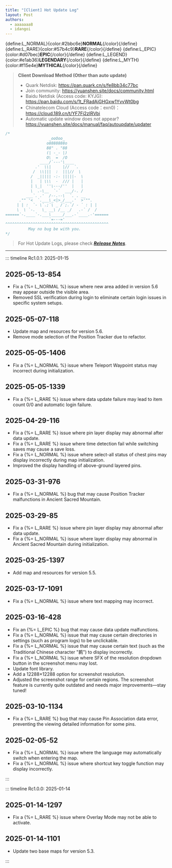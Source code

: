 ```yaml
---
title: "[Client] Hot Update Log"
layout: Post
authors:
  - aaaaaaa8
  - idangoi
---
```


{define:L_NORMAL}{color:#2bbc6e}**NORMAL**{/color}{/define}
{define:L_RARE}{color:#57b4c9}**RARE**{/color}{/define}
{define:L_EPIC}{color:#d07bec}**EPIC**{/color}{/define}
{define:L_LEGEND}{color:#e1ab36}**LEGENDARY**{/color}{/define}
{define:L_MYTH}{color:#f15e4e}**MYTHICAL**{/color}{/define}

> **Client Download Method (Other than auto update)**
>
> - Quark Netdisk: <https://pan.quark.cn/s/fe8bb34c77bc>
> - Join community: <https://yuanshen.site/docs/community.html>
> - Baidu Netdisk (Access code: KYJG): <https://pan.baidu.com/s/1t_FRadAiGHGxw1YvvWt0bg>
> - Chinatelecom Cloud (Access code：exn0)：<https://cloud.189.cn/t/YF7Fj2zIRVbi>
> - Automatic update window does not appear? <https://yuanshen.site/docs/manual/faq/autoupdate/updater>

``` java
/*
                   _ooOoo_
                  o8888888o
                  88" . "88
                  (| -_- |)
                  O\  =  /O
               ____/`---'\____
             .'  \\|     |//  `.
            /  \\|||  :  |||//  \
           /  _||||| -:- |||||-  \
           |   | \\\  -  /// |   |
           | \_|  ''\---/''  |   |
           \  .-\__  `-`  ___/-. /
         ___`. .'  /--.--\  `. . __
      ."" '<  `.___\_<|>_/___.'  >'"".
     | | :  `- \`.;`\ _ /`;.`/ - ` : | |
     \  \ `-.   \_ __\ /__ _/   .-` /  /
======`-.____`-.___\_____/___.-`____.-'======
                   `=---='
^^^^^^^^^^^^^^^^^^^^^^^^^^^^^^^^^^^^^^^^^^^^^
          May no bug be with you.
*/
```

> For Hot Update Logs, please check ***[Release Notes](https://yuanshen.site/docs/en/blog/changelog-client)***.

----

::: timeline Rc1.0.1: 2025-01-15

## 2025-05-13-854

- Fix a {%= L_NORMAL %} issue where new area added in version 5.6 may appear outside the visible area.
- Removed SSL verification during login to eliminate certain login issues in specific system setups.

## 2025-05-07-118

- Update map and resources for version 5.6.
- Remove mode selection of the Position Tracker due to refactor.

<!-- more -->

## 2025-05-05-1406

- Fix a {%= L_NORMAL %} issue where Teleport Waypoint status may incorrect during initialization.

## 2025-05-05-1339

- Fix a {%= L_RARE %} issue where data update failure may lead to item count 0/0 and automatic login failure.

## 2025-04-29-116

- Fix a {%= L_RARE %} issue where pin layer display may abnormal after data update.
- Fix a {%= L_RARE %} issue where time detection fail while switching saves may cause a save loss.
- Fix a {%= L_NORMAL %} issue where select-all status of chest pins may display incorrectly during map initialization.
- Improved the display handling of above-ground layered pins.

## 2025-03-31-976

- Fix a {%= L_NORMAL %} bug that may cause Position Tracker malfunctions in Ancient Sacred Mountain.

## 2025-03-29-85

- Fix a {%= L_RARE %} issue where pin layer display may abnormal after data update.
- Fix a {%= L_NORMAL %} issue where layer display may abnormal in Ancient Sacred Mountain during initialization.

## 2025-03-25-1397

- Add map and resources for version 5.5.

## 2025-03-17-1091

- Fix a {%= L_NORMAL %} issue where text mapping may incorrect.

## 2025-03-16-428

- Fix an {%= L_EPIC %} bug that may cause data update malfunctions.
- Fix a {%= L_NORMAL %} issue that may cause certain directories in settings (such as program logs) to be unclickable.
- Fix a {%= L_NORMAL %} issue that may cause certain text (such as the Traditional Chinese character "鹮") to display incorrectly.
- Fix a {%+ L_NORMAL %} issue where SFX of the resolution dropdown button in the screenshot menu may lost.
- Update font library.
- Add a 12288×12288 option for screenshot resolution.
- Adjusted the screenshot range for certain regions. The screenshot feature is currently quite outdated and needs major improvements—stay tuned!

## 2025-03-10-1134

- Fix a {%= L_RARE %} bug that may cause Pin Association data error, preventing the viewing detailed information for some pins.

## 2025-02-05-52

- Fix a {%= L_NORMAL %} issue where the language may automatically switch when entering the map.
- Fix a {%= L_NORMAL %} issue where shortcut key toggle function may display incorrectly.

:::

::: timeline Rc1.0.0: 2025-01-14

## 2025-01-14-1297

- Fix a {%= L_RARE %} issue where Overlay Mode may not be able to activate.

## 2025-01-14-1101

- Update two base maps for version 5.3.

:::
